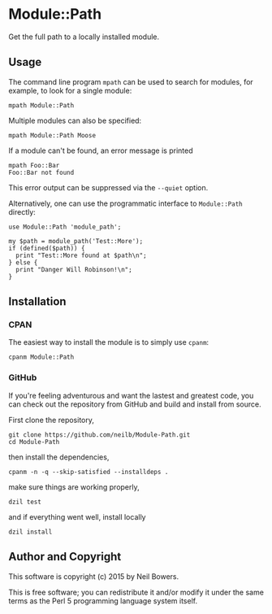 # Module::Path

Get the full path to a locally installed module.

## Usage

The command line program `mpath` can be used to search for modules, for
example, to look for a single module:

    mpath Module::Path

Multiple modules can also be specified:

    mpath Module::Path Moose

If a module can't be found, an error message is printed

    mpath Foo::Bar
    Foo::Bar not found

This error output can be suppressed via the `--quiet` option.

Alternatively, one can use the programmatic interface to `Module::Path`
directly:

    use Module::Path 'module_path';

    my $path = module_path('Test::More');
    if (defined($path)) {
      print "Test::More found at $path\n";
    } else {
      print "Danger Will Robinson!\n";
    }

## Installation

### CPAN

The easiest way to install the module is to simply use `cpanm`:

    cpanm Module::Path

### GitHub

If you're feeling adventurous and want the lastest and greatest code, you
can check out the repository from GitHub and build and install from source.

First clone the repository,

    git clone https://github.com/neilb/Module-Path.git
    cd Module-Path

then install the dependencies,

    cpanm -n -q --skip-satisfied --installdeps .

make sure things are working properly,

    dzil test

and if everything went well, install locally

    dzil install

## Author and Copyright

This software is copyright (c) 2015 by Neil Bowers.

This is free software; you can redistribute it and/or modify it under
the same terms as the Perl 5 programming language system itself.

